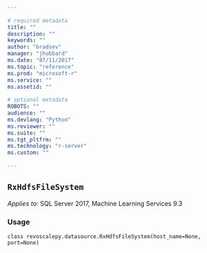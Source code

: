 ```yaml
--- 
 
# required metadata 
title: "" 
description: "" 
keywords: "" 
author: "bradsev" 
manager: "jhubbard" 
ms.date: "07/11/2017" 
ms.topic: "reference" 
ms.prod: "microsoft-r" 
ms.service: "" 
ms.assetid: "" 
 
# optional metadata 
ROBOTS: "" 
audience: "" 
ms.devlang: "Python" 
ms.reviewer: "" 
ms.suite: "" 
ms.tgt_pltfrm: "" 
ms.technology: "r-server" 
ms.custom: "" 
 
---
```


## `RxHdfsFileSystem`


*Applies to:* SQL Server 2017, Machine Learning Services 9.3


### Usage



```
class revoscalepy.datasource.RxHdfsFileSystem(host_name=None, port=None)
```


